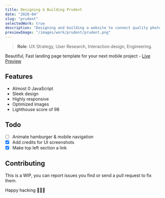 ```yaml
---
title: Designing & Building Prudent
date: "2020-04"
slug: "prudent"
selectedWork: true
description: "Designing and building a website to connect quality photographers in Lagos, Nigeria"
previewImage: "/images/work/prudent/prudent.png"
---
```


> **Role**: UX Strategy, User Research, Interaction design, Engineering.

Beautiful, Fast landing page template for your next mobile project - [Live Preview](https://prudent.netlify.com)

## Features

- Almost 0 JavaScript
- Sleek design
- Highly responsive
- Optimized images
- Lighthouse score of 98

## Todo

- [ ] Animate hamburger & mobile navigation
- [x] Add credits for UI screenshots
- [x] Make top left section a link

## Contributing

This is a WIP, you can report issues you find or send a pull request to fix them.

Happy hacking 🎉🎉🎉
